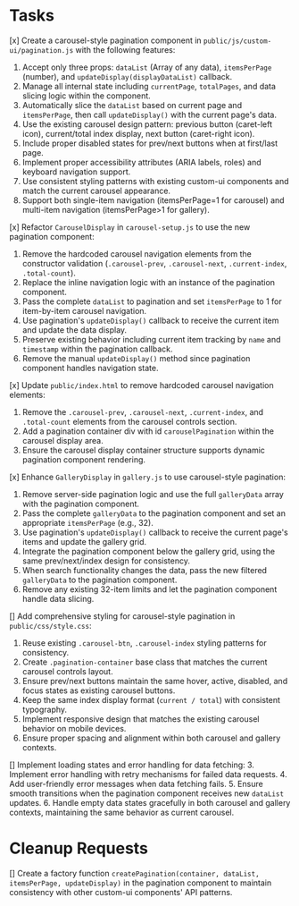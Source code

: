# Tasks
[x] Create a carousel-style pagination component in `public/js/custom-ui/pagination.js` with the following features:
1. Accept only three props: `dataList` (Array of any data), `itemsPerPage` (number), and `updateDisplay(displayDataList)` callback.
2. Manage all internal state including `currentPage`, `totalPages`, and data slicing logic within the component.
3. Automatically slice the `dataList` based on current page and `itemsPerPage`, then call `updateDisplay()` with the current page's data.
4. Use the existing carousel design pattern: previous button (caret-left icon), current/total index display, next button (caret-right icon).
5. Include proper disabled states for prev/next buttons when at first/last page.
6. Implement proper accessibility attributes (ARIA labels, roles) and keyboard navigation support.
7. Use consistent styling patterns with existing custom-ui components and match the current carousel appearance.
8. Support both single-item navigation (itemsPerPage=1 for carousel) and multi-item navigation (itemsPerPage>1 for gallery).

[x] Refactor `CarouselDisplay` in `carousel-setup.js` to use the new pagination component:
1. Remove the hardcoded carousel navigation elements from the constructor validation (`.carousel-prev`, `.carousel-next`, `.current-index`, `.total-count`).
2. Replace the inline navigation logic with an instance of the pagination component.
3. Pass the complete `dataList` to pagination and set `itemsPerPage` to 1 for item-by-item carousel navigation.
4. Use pagination's `updateDisplay()` callback to receive the current item and update the data display.
5. Preserve existing behavior including current item tracking by `name` and `timestamp` within the pagination callback.
6. Remove the manual `updateDisplay()` method since pagination component handles navigation state.

[x] Update `public/index.html` to remove hardcoded carousel navigation elements:
1. Remove the `.carousel-prev`, `.carousel-next`, `.current-index`, and `.total-count` elements from the carousel controls section.
2. Add a pagination container div with id `carouselPagination` within the carousel display area.
3. Ensure the carousel display container structure supports dynamic pagination component rendering.

[x] Enhance `GalleryDisplay` in `gallery.js` to use carousel-style pagination:
1. Remove server-side pagination logic and use the full `galleryData` array with the pagination component.
2. Pass the complete `galleryData` to the pagination component and set an appropriate `itemsPerPage` (e.g., 32).
3. Use pagination's `updateDisplay()` callback to receive the current page's items and update the gallery grid.
4. Integrate the pagination component below the gallery grid, using the same prev/next/index design for consistency.
5. When search functionality changes the data, pass the new filtered `galleryData` to the pagination component.
6. Remove any existing 32-item limits and let the pagination component handle data slicing.

[] Add comprehensive styling for carousel-style pagination in `public/css/style.css`:
1. Reuse existing `.carousel-btn`, `.carousel-index` styling patterns for consistency.
2. Create `.pagination-container` base class that matches the current carousel controls layout.
3. Ensure prev/next buttons maintain the same hover, active, disabled, and focus states as existing carousel buttons.
4. Keep the same index display format (`current / total`) with consistent typography.
5. Implement responsive design that matches the existing carousel behavior on mobile devices.
6. Ensure proper spacing and alignment within both carousel and gallery contexts.

[] Implement loading states and error handling for data fetching:
3. Implement error handling with retry mechanisms for failed data requests.
4. Add user-friendly error messages when data fetching fails.
5. Ensure smooth transitions when the pagination component receives new `dataList` updates.
6. Handle empty data states gracefully in both carousel and gallery contexts, maintaining the same behavior as current carousel.

# Cleanup Requests
[] Create a factory function `createPagination(container, dataList, itemsPerPage, updateDisplay)` in the pagination component to maintain consistency with other custom-ui components' API patterns.